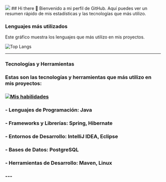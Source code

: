 <img src="https://komarev.com/ghpvc/?username=albrinBuzz">
## Hi there 👋
Bienvenido a mi perfil de GitHub. Aquí puedes ver un resumen rápido de mis estadísticas y las tecnologías que más utilizo.

### Lenguajes más utilizados
Este gráfico muestra los lenguajes que más utilizo en mis proyectos.

![Top Langs](https://github-readme-stats.vercel.app/api/top-langs/?username=albrinBuzz&layout=compact&theme=dark)

---

### Tecnologías y Herramientas
### Estas son las tecnologías y herramientas que más utilizo en mis proyectos:

### [![Mis habilidades](https://skillicons.dev/icons?i=java,spring,hibernate,idea,eclipse,linux,postgres,maven&theme=light)](https://skillicons.dev)

### - **Lenguajes de Programación**: Java
### - **Frameworks y Librerías**: Spring, Hibernate
### - **Entornos de Desarrollo**: IntelliJ IDEA, Eclipse
### - **Bases de Datos**: PostgreSQL
### - **Herramientas de Desarrollo**: Maven, Linux

### ---

